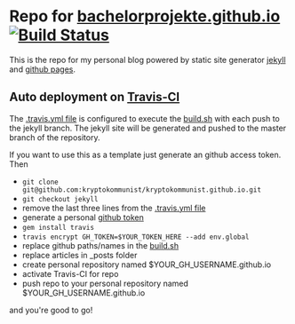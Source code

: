 # Repo for [bachelorprojekte.github.io](https://bachelorprojekte.github.io) [![Build Status](https://travis-ci.org/kryptokommunist/bachelorprojekte.github.io.svg?branch=jekyll)](https://travis-ci.org/kryptokommunist/bachelorprojekte.github.io)

This is the repo for my personal blog powered by static site generator [jekyll](https://jekyllrb.com) and [github pages](https://pages.github.com).

## Auto deployment on [Travis-CI](https://travis-ci.org)

The [.travis.yml file](https://github.com/bachelorprojekte/bachelorprojekte.github.io/blob/jekyll/.travis.yml) is configured to execute the [build.sh](https://github.com/bachelorprojekte/bachelorprojekte.github.io/blob/jekyll/build.sh) with each push to the jekyll branch. The jekyll site will be generated and pushed to the master branch of the repository.

If you want to use this as a template just generate an github access token.  Then

- `git clone git@github.com:kryptokommunist/kryptokommunist.github.io.git`
- `git checkout jekyll`
- remove the last three lines from the [.travis.yml file](https://github.com/bachelorprojekte/bachelorprojekte.github.io/blob/jekyll/.travis.yml)
- generate a personal [github token](https://help.github.com/articles/creating-a-personal-access-token-for-the-command-line/)
- `gem install travis`
- `travis encrypt GH_TOKEN=$YOUR_TOKEN_HERE --add env.global`
- replace github paths/names in the [build.sh](https://github.com/bachelorprojekte/bachelorprojekte.github.io/blob/jekyll/build.sh)
- replace articles in _posts folder
- create personal repository named $YOUR_GH_USERNAME.github.io
- activate Travis-CI for repo
- push repo to your personal repository named $YOUR_GH_USERNAME.github.io

and you're good to go!
